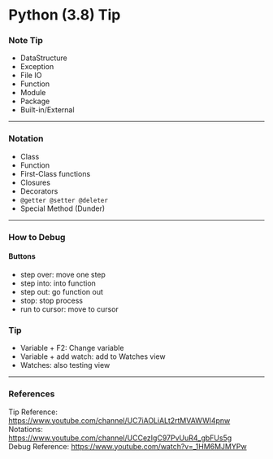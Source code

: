 # Python (3.8) Tip
### Note Tip
- DataStructure
- Exception
- File IO
- Function
- Module
- Package
- Built-in/External
---

### Notation
- Class
- Function
- First-Class functions
- Closures
- Decorators
- `@getter @setter @deleter`
- Special Method (Dunder)

---
### How to Debug
#### Buttons
- step over: move one step
- step into: into function
- step out: go function out
- stop: stop process
- run to cursor: move to cursor

### Tip
- Variable + F2: Change variable
- Variable + add watch: add to Watches view
- Watches: also testing view

---
### References
Tip Reference: https://www.youtube.com/channel/UC7iAOLiALt2rtMVAWWl4pnw  
Notations: https://www.youtube.com/channel/UCCezIgC97PvUuR4_gbFUs5g  
Debug Reference: https://www.youtube.com/watch?v=_1HM6MJMYPw